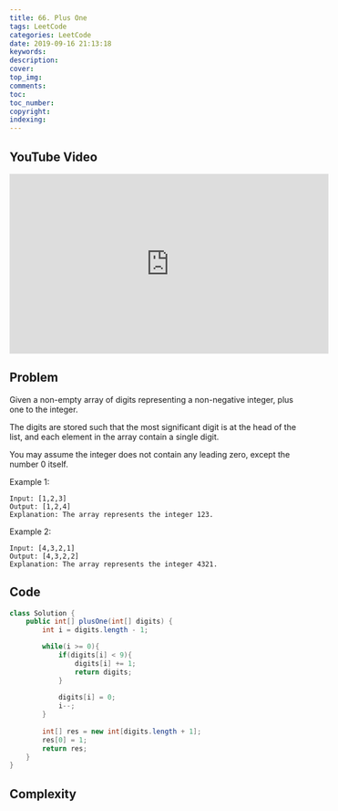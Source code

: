 ```yaml
---
title: 66. Plus One
tags: LeetCode
categories: LeetCode
date: 2019-09-16 21:13:18
keywords:
description:
cover:
top_img:
comments:
toc:
toc_number:
copyright:
indexing:
---
```

## YouTube Video
<iframe width="560" height="315" src="https://www.youtube.com/embed/Bo2YrLkD1es" frameborder="0" allow="accelerometer; autoplay; encrypted-media; gyroscope; picture-in-picture" allowfullscreen></iframe>

## Problem
Given a non-empty array of digits representing a non-negative integer, plus one to the integer.

The digits are stored such that the most significant digit is at the head of the list, and each element in the array contain a single digit.

You may assume the integer does not contain any leading zero, except the number 0 itself.

Example 1:
```
Input: [1,2,3]
Output: [1,2,4]
Explanation: The array represents the integer 123.
```
Example 2:
```
Input: [4,3,2,1]
Output: [4,3,2,2]
Explanation: The array represents the integer 4321.
```

## Code
```java
class Solution {
    public int[] plusOne(int[] digits) {
        int i = digits.length - 1;

        while(i >= 0){
            if(digits[i] < 9){
                digits[i] += 1;
                return digits;
            }
            
            digits[i] = 0;
            i--;
        }
        
        int[] res = new int[digits.length + 1];
        res[0] = 1;
        return res;
    }
}
```

## Complexity
